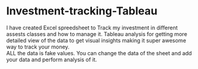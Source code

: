 # Investment-tracking-Tableau
I have created  Excel spreedsheet to Track my investment in different assests classes and how to manage it. Tableau analysis for getting more detailed view of the data to get visual insights making it super awesome way to track your money.  
ALL the data is fake values.
You can change the data of the sheet and add your data and perform analysis of it.  
